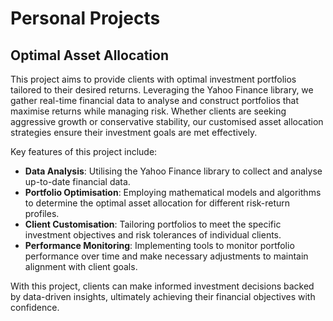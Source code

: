 
# Personal Projects

## Optimal Asset Allocation 

This project aims to provide clients with optimal investment portfolios tailored to their desired returns. Leveraging the Yahoo Finance library, we gather real-time financial data to analyse and construct portfolios that maximise returns while managing risk. Whether clients are seeking aggressive growth or conservative stability, our customised asset allocation strategies ensure their investment goals are met effectively.

Key features of this project include:

- **Data Analysis**: Utilising the Yahoo Finance library to collect and analyse up-to-date financial data.
- **Portfolio Optimisation**: Employing mathematical models and algorithms to determine the optimal asset allocation for different risk-return profiles.
- **Client Customisation**: Tailoring portfolios to meet the specific investment objectives and risk tolerances of individual clients.
- **Performance Monitoring**: Implementing tools to monitor portfolio performance over time and make necessary adjustments to maintain alignment with client goals.

With this project, clients can make informed investment decisions backed by data-driven insights, ultimately achieving their financial objectives with confidence.

